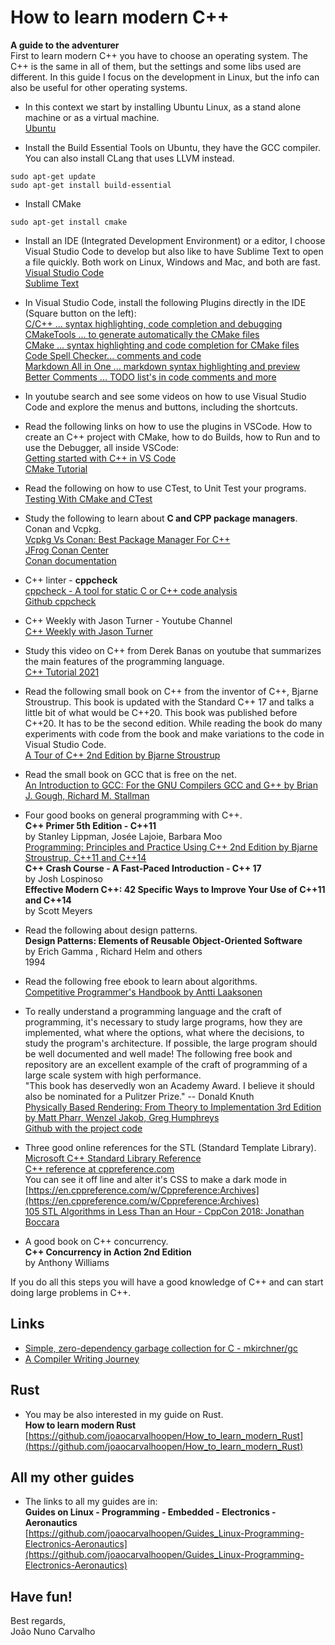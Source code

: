 # How to learn modern C++

**A guide to the adventurer**<br>
First to learn modern C++ you have to choose an operating system. The C++ is the same in all of them, but the settings and some libs used are different. In this guide I focus on the development in Linux, but the info can also be useful for other operating systems. <br>

* In this context we start by installing Ubuntu Linux, as a stand alone machine or as a virtual machine. <br>
  [Ubuntu](https://www.ubuntu.com/download/desktop) <br>

* Install the Build Essential Tools on Ubuntu, they have the GCC compiler. You can also install CLang that uses LLVM instead. <br> 

```shell
sudo apt-get update
sudo apt-get install build-essential
```

* Install CMake <br>

```shell
sudo apt-get install cmake
```

* Install an IDE (Integrated Development Environment) or a editor, I choose Visual Studio Code to develop but also like to have Sublime Text to open a file quickly. Both work on Linux, Windows and Mac, and both are fast. <br>
  [Visual Studio Code](https://code.visualstudio.com/) <br>
  [Sublime Text](https://www.sublimetext.com/) <br>

* In Visual Studio Code, install the following Plugins directly  in the IDE (Square button on the left): <br>
  [C/C++ ... syntax highlighting, code completion and debugging](https://code.visualstudio.com/docs/languages/cpp) <br>
  [CMakeTools ... to generate automatically the CMake files](https://marketplace.visualstudio.com/items?itemName=vector-of-bool.cmake-tools) <br>
  [CMake ... syntax highlighting and code completion for CMake files](https://marketplace.visualstudio.com/items?itemName=twxs.cmake) <br>
  [Code Spell Checker... comments and code](https://marketplace.visualstudio.com/items?itemName=streetsidesoftware.code-spell-checker) <br>
  [Markdown All in One ... markdown syntax highlighting and preview](https://marketplace.visualstudio.com/items?itemName=yzhang.markdown-all-in-one) <br>
  [Better Comments ... TODO list's in code comments and more](https://marketplace.visualstudio.com/items?itemName=aaron-bond.better-comments) <br>

* In youtube search and see some videos on how to use Visual Studio Code and explore the menus and buttons, including the shortcuts.

* Read the following links on how to use the plugins in VSCode. How to create an C++ project with CMake, how to do Builds, how to Run and to use the Debugger, all inside VSCode: <br>
  [Getting started with C++ in VS Code](https://www.youtube.com/watch?v=dSGW-DLMnUc) <br>
  [CMake Tutorial](https://cmake.org/cmake/help/latest/guide/tutorial/index.html)

* Read the following on how to use CTest, to Unit Test your programs. <br>
  [Testing With CMake and CTest](https://cmake.org/cmake/help/book/mastering-cmake/chapter/Testing%20With%20CMake%20and%20CTest.html)

* Study the following to learn about **C and CPP package managers**. Conan and Vcpkg. <br>
  [Vcpkg Vs Conan: Best Package Manager For C++](https://matgomes.com/vcpkg-vs-conan-for-cpp/) <br>
  [JFrog Conan Center](https://conan.io/center/) <br>
  [Conan documentation](https://docs.conan.io/en/latest/introduction.html) <br>    

* C++ linter - **cppcheck** <br>
  [cppcheck - A tool for static C or C++ code analysis](https://cppcheck.sourceforge.io/) <br>
  [Github cppcheck](https://github.com/danmar/cppcheck)

* C++ Weekly with Jason Turner - Youtube Channel <br>
  [C++ Weekly with Jason Turner](https://www.youtube.com/c/lefticus1/videos) 

* Study this video on C++ from Derek Banas on youtube that summarizes the main features of the programming language. <br>
  [C++ Tutorial 2021](https://www.youtube.com/watch?v=6y0bp-mnYU0)

* Read the following small book on C++ from the inventor of C++, Bjarne Stroustrup. This book is updated with the Standard C++ 17 and talks a little bit of what would be C++20. This book was published before C++20. It has to be the second edition. While reading the book do many experiments with code from the book and make variations to the code in Visual Studio Code. <br>
  [A Tour of C++ 2nd Edition by Bjarne Stroustrup](https://www.stroustrup.com/tour2.html) 

* Read the small book on GCC that is free on the net. <br>
  [An Introduction to GCC: For the GNU Compilers GCC and G++ by Brian J. Gough, Richard M. Stallman](https://www.linuxtopia.org/online_books/an_introduction_to_gcc/index.html)

* Four good books on general programming with C++. <br>
  **C++ Primer 5th Edition - C++11** <br>
  by Stanley Lippman, Josée Lajoie, Barbara Moo <br>
  [Programming: Principles and Practice Using C++ 2nd Edition by Bjarne Stroustrup, C++11 and C++14](https://www.stroustrup.com/programming.html) <br>
  **C++ Crash Course - A Fast-Paced Introduction - C++ 17** <br>
  by Josh Lospinoso <br>
  **Effective Modern C++: 42 Specific Ways to Improve Your Use of C++11 and C++14** <br>
  by Scott Meyers <br>

* Read the following about design patterns. <br>
  **Design Patterns: Elements of Reusable Object-Oriented Software** <br>
  by Erich Gamma , Richard Helm and others <br>
  1994

* Read the following free ebook to learn about algorithms. <br>
  [Competitive Programmer's Handbook by Antti Laaksonen](https://github.com/pllk/cphb/)

* To really understand a programming language and the craft of programming, it's necessary to study large programs, how they are implemented, what where the options, what where the decisions, to study the program's architecture. If possible, the large program should be well documented and well made! The following free book and repository are an excellent example of the craft of programming of a large scale system with high performance. <br>
  "This book has deservedly won an Academy Award. I believe it should also be nominated for a Pulitzer Prize." -- Donald Knuth  <br>
  [Physically Based Rendering: From Theory to Implementation 3rd Edition by Matt Pharr, Wenzel Jakob, Greg Humphreys](http://www.pbr-book.org/) <br>
  [Github with the project code](https://github.com/mmp/pbrt-v3)

* Three good online references for the STL (Standard Template Library). <br>
  [Microsoft C++ Standard Library Reference](https://docs.microsoft.com/en-us/cpp/standard-library/cpp-standard-library-reference) <br>
  [C++ reference at cppreference.com](https://en.cppreference.com/w/cpp) <br>
  You can see it off line and alter it's CSS to make a dark mode in <br>
  [https://en.cppreference.com/w/Cppreference:Archives](https://en.cppreference.com/w/Cppreference:Archives) <br>
  [105 STL Algorithms in Less Than an Hour - CppCon 2018: Jonathan Boccara](https://www.youtube.com/watch?v=2olsGf6JIkU) <br>

* A good book on C++ concurrency. <br>
  **C++ Concurrency in Action 2nd Edition** <br>
  by Anthony Williams

If you do all this steps you will have a good knowledge of C++ and can start doing large problems in C++. <br>


## Links
* [Simple, zero-dependency garbage collection for C - mkirchner/gc](https://github.com/mkirchner/gc)
* [A Compiler Writing Journey](https://github.com/DoctorWkt/acwj)


## Rust
* You may be also interested in my guide on Rust. <br>
  **How to learn modern Rust** <br>
  [https://github.com/joaocarvalhoopen/How_to_learn_modern_Rust](https://github.com/joaocarvalhoopen/How_to_learn_modern_Rust)


## All my other guides
* The links to all my guides are in: <br>
  **Guides on Linux - Programming - Embedded - Electronics - Aeronautics** <br>
  [https://github.com/joaocarvalhoopen/Guides_Linux-Programming-Electronics-Aeronautics](https://github.com/joaocarvalhoopen/Guides_Linux-Programming-Electronics-Aeronautics)


## Have fun! 

Best regards,<br>
João Nuno Carvalho